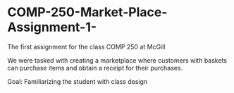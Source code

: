 # COMP-250-Market-Place-Assignment-1-
The first assignment for the class COMP 250 at McGill

We were tasked with creating a marketplace where customers with baskets can purchase items and obtain a receipt for their purchases.

Goal: Familiarizing the student with class design
